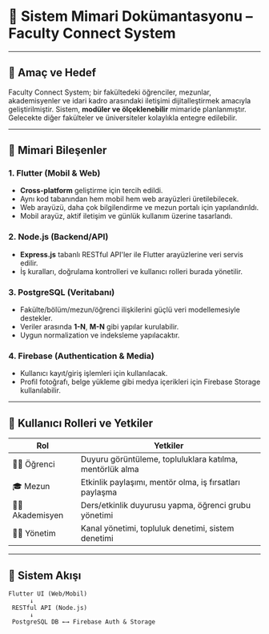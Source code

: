 # 📐 Sistem Mimari Dokümantasyonu – Faculty Connect System

---

## 🎯 Amaç ve Hedef

Faculty Connect System; bir fakültedeki öğrenciler, mezunlar, akademisyenler ve idari kadro arasındaki iletişimi dijitalleştirmek amacıyla geliştirilmiştir. Sistem, **modüler ve ölçeklenebilir** mimaride planlanmıştır. Gelecekte diğer fakülteler ve üniversiteler kolaylıkla entegre edilebilir.

---

## 🧱 Mimari Bileşenler

### 1. Flutter (Mobil & Web)
- **Cross-platform** geliştirme için tercih edildi.
- Aynı kod tabanından hem mobil hem web arayüzleri üretilebilecek.
- Web arayüzü, daha çok bilgilendirme ve mezun portalı için yapılandırıldı.
- Mobil arayüz, aktif iletişim ve günlük kullanım üzerine tasarlandı.

### 2. Node.js (Backend/API)
- **Express.js** tabanlı RESTful API'ler ile Flutter arayüzlerine veri servis edilir.
- İş kuralları, doğrulama kontrolleri ve kullanıcı rolleri burada yönetilir.

### 3. PostgreSQL (Veritabanı)
- Fakülte/bölüm/mezun/öğrenci ilişkilerini güçlü veri modellemesiyle destekler.
- Veriler arasında **1-N**, **M-N** gibi yapılar kurulabilir.
- Uygun normalization ve indeksleme yapılacaktır.

### 4. Firebase (Authentication & Media)
- Kullanıcı kayıt/giriş işlemleri için kullanılacak.
- Profil fotoğrafı, belge yükleme gibi medya içerikleri için Firebase Storage kullanılabilir.

---

## 👥 Kullanıcı Rolleri ve Yetkiler

| Rol | Yetkiler |
|-----|----------|
| 👨‍🎓 Öğrenci | Duyuru görüntüleme, topluluklara katılma, mentörlük alma |
| 🎓 Mezun | Etkinlik paylaşımı, mentör olma, iş fırsatları paylaşma |
| 👩‍🏫 Akademisyen | Ders/etkinlik duyurusu yapma, öğrenci grubu yönetimi |
| 🧑‍💼 Yönetim | Kanal yönetimi, topluluk denetimi, sistem denetimi |

---

## 🔗 Sistem Akışı

```plaintext
Flutter UI (Web/Mobil)
      ↓
 RESTful API (Node.js)
      ↓
 PostgreSQL DB ←→ Firebase Auth & Storage

